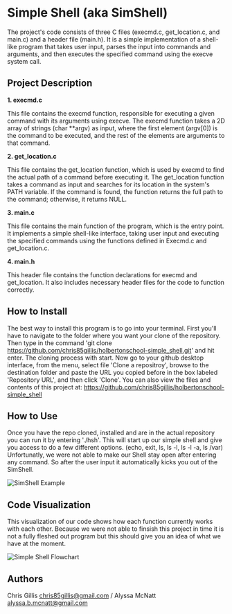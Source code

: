 Simple Shell (aka SimShell)
=======

The project's code consists of three C files (execmd.c, get_location.c, and main.c) and a header file (main.h). It is a simple implementation of a shell-like program that takes user input, parses the input into commands and arguments, and then executes the specified command using the execve system call.

Project Description
-----------

**1. execmd.c**
  
This file contains the execmd function, responsible for executing a given command with its arguments using execve. The execmd function takes a 2D array of strings (char **argv) as input, where the first element (argv[0]) is the command to be executed, and the rest of the elements are arguments to that command.

**2. get_location.c**

This file contains the get_location function, which is used by execmd to find the actual path of a command before executing it. The get_location function takes a command as input and searches for its location in the system's PATH variable. If the command is found, the function returns the full path to the command; otherwise, it returns NULL.

**3. main.c**

This file contains the main function of the program, which is the entry point. It implements a simple shell-like interface, taking user input and executing the specified commands using the functions defined in Execmd.c and get_location.c.

**4. main.h**

This header file contains the function declarations for execmd and get_location. It also includes necessary header files for the code to function correctly.

How to Install
-----------

The best way to install this program is to go into your terminal. First you'll have to navigate to the folder where you want your clone of the repository. Then type in the command 'git clone  https://github.com/chris85gillis/holbertonschool-simple_shell.git' and hit enter. The cloning process with start. Now go to your github desktop interface, from the menu, select file 'Clone a repositroy', browse to the destination folder and paste the URL you copied before in the box labeled 'Repository URL', and then click 'Clone'. You can also view the files and contents of this project at: https://github.com/chris85gillis/holbertonschool-simple_shell

How to Use
-----------

Once you have the repo cloned, installed and are in the actual repository you can run it by entering './hsh'. This will start up our simple shell and give you access to do a few different options. (echo, exit, ls, ls -l, ls -l -a, ls /var) Unfortunatly, we were not able to make our Shell stay open after entering any command. So after the user input it automatically kicks you out of the SimShell. 

![SimShell Example](https://github.com/chris85gillis/holbertonschool-simple_shell/assets/126268722/645ee484-d816-47a0-bef9-9d3f79f1fe7d)

Code Visualization
-----------

This visualization of our code shows how each function currently works with each other. Because we were not able to finsish this project in time it is not a fully fleshed out program but this should give you an idea of what we have at the moment.

![Simple Shell Flowchart](https://github.com/chris85gillis/holbertonschool-simple_shell/assets/126268722/528b8a86-57a8-40f6-8438-798c0282eb0f)

Authors
-----------

Chris Gillis <chris85gillis@gmail.com>
/ Alyssa McNatt <alyssa.b.mcnatt@gmail.com>
